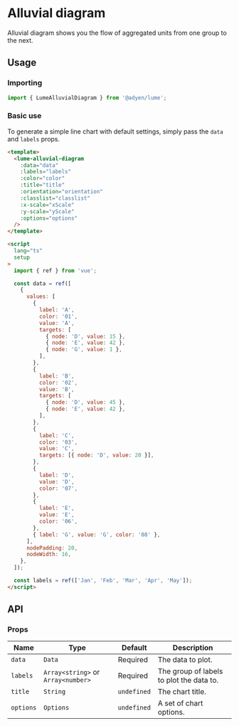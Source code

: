 # Alluvial diagram

Alluvial diagram shows you the flow of aggregated units from one group to the next.

## Usage

### Importing

```ts
import { LumeAlluvialDiagram } from '@adyen/lume';
```

### Basic use

To generate a simple line chart with default settings, simply pass the `data` and `labels` props.

```html
<template>
  <lume-alluvial-diagram
    :data="data"
    :labels="labels"
    :color="color"
    :title="title"
    :orientation="orientation"
    :classlist="classlist"
    :x-scale="xScale"
    :y-scale="yScale"
    :options="options"
  />
</template>

<script
  lang="ts"
  setup
>
  import { ref } from 'vue';

  const data = ref([
    {
      values: [
        {
          label: 'A',
          color: '01',
          value: 'A',
          targets: [
            { node: 'D', value: 15 },
            { node: 'E', value: 42 },
            { node: 'G', value: 1 },
          ],
        },
        {
          label: 'B',
          color: '02',
          value: 'B',
          targets: [
            { node: 'D', value: 45 },
            { node: 'E', value: 42 },
          ],
        },
        {
          label: 'C',
          color: '03',
          value: 'C',
          targets: [{ node: 'D', value: 20 }],
        },
        {
          label: 'D',
          value: 'D',
          color: '07',
        },
        {
          label: 'E',
          value: 'E',
          color: '06',
        },
        { label: 'G', value: 'G', color: '08' },
      ],
      nodePadding: 20,
      nodeWidth: 16,
    },
  ]);

  const labels = ref(['Jan', 'Feb', 'Mar', 'Apr', 'May']);
</script>
```

## API

### Props

| Name      | Type                               | Default     | Description                              |
| --------- | ---------------------------------- | ----------- | ---------------------------------------- |
| `data`    | `Data`                             | Required    | The data to plot.                        |
| `labels`  | `Array<string>` or `Array<number>` | Required    | The group of labels to plot the data to. |
| `title`   | `String`                           | `undefined` | The chart title.                         |
| `options` | `Options`                          | `undefined` | A set of chart options.                  |
